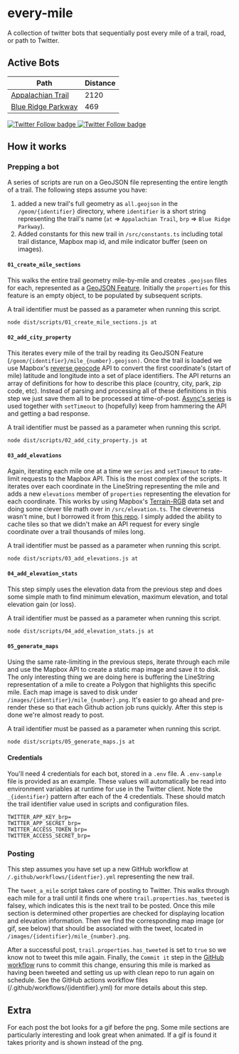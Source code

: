 # every-mile

A collection of twitter bots that sequentially post every mile of a trail, road, or path to Twitter.

## Active Bots

| Path | Distance |
| ----------- | ----------- |
| [Appalachian Trail](https://twitter.com/every_mile_at) | 2120 |
| [Blue Ridge Parkway](https://twitter.com/every_mile_brp) | 469 |


<a href="https://twitter.com/every_mile_brp">
  <img alt="Twitter Follow badge" src="https://img.shields.io/twitter/url?label=%40every_mile_brp&style=social&url=https%3A%2F%2Ftwitter.com%2Fevery_mile_brp">
</a>

<a href="https://twitter.com/every_mile_at">
  <img alt="Twitter Follow badge" src="https://img.shields.io/twitter/url?label=%40every_mile_at&style=social&url=https%3A%2F%2Ftwitter.com%2Fevery_mile_at">
</a>

## How it works

### Prepping a bot
A series of scripts are run on a GeoJSON file representing the entire length of a trail. The following steps assume you have:

1. added a new trail's full geometry as `all.geojson` in the `/geom/{identifier}` directory, where `identifier` is a short string representing the trail's name (`at` => `Appalachian Trail`, `brp` => `Blue Ridge Parkway`).
2. Added constants for this new trail in `/src/constants.ts` including total trail distance, Mapbox map id, and mile indicator buffer (seen on images).

#### `01_create_mile_sections`

This walks the entire trail geometry mile-by-mile and creates `.geojson` files for each, represented as a [GeoJSON Feature](https://datatracker.ietf.org/doc/html/rfc7946#section-3.2). Initially the `properties` for this feature is an empty object, to be populated by subsequent scripts.

A trail identifier must be passed as a parameter when running this script.

```sh
node dist/scripts/01_create_mile_sections.js at
```

#### `02_add_city_property`

This iterates every mile of the trail by reading its GeoJSON Feature (`/geom/{identifier}/mile_{number}.geojson)`. Once the trail is loaded we use Mapbox's [reverse geocode](https://docs.mapbox.com/api/search/geocoding/#reverse-geocoding) API to convert the first coordinate's (start of mile) latitude and longitude into a set of place identifiers. The API returns an array of definitions for how to describe this place (country, city, park, zip code, etc). Instead of parsing and processing all of these definitions in this step we just save them all to be processed at time-of-post. [Async's series](https://caolan.github.io/async/v3/docs.html#series) is used together with `setTimeout` to (hopefully) keep from hammering the API and getting a bad response.

A trail identifier must be passed as a parameter when running this script.

```sh
node dist/scripts/02_add_city_property.js at
```

#### `03_add_elevations`

Again, iterating each mile one at a time we `series` and `setTimeout` to rate-limit requests to the Mapbox API. This is the most complex of the scripts. It iterates over each coordinate in the LineString representing the mile and adds a new `elevations` member of `properties` representing the elevation for each coordinate. This works by using Mapbox's [Terrain-RGB](https://docs.mapbox.com/help/troubleshooting/access-elevation-data/#mapbox-terrain-rgb) data set and doing some clever tile math over in `/src/elevation.ts`. The cleverness wasn't mine, but I borrowed it from [this repo](https://github.com/mcwhittemore/mapbox-elevation). I simply added the ability to cache tiles so that we didn't make an API request for every single coordinate over a trail thousands of miles long.

A trail identifier must be passed as a parameter when running this script.

```sh
node dist/scripts/03_add_elevations.js at
```

#### `04_add_elevation_stats`

This step simply uses the elevation data from the previous step and does some simple math to find minimum elevation, maximum elevation, and total elevation gain (or loss).

A trail identifier must be passed as a parameter when running this script.

```sh
node dist/scripts/04_add_elevation_stats.js at
```

#### `05_generate_maps`

Using the same rate-limiting in the previous steps, iterate through each mile and use the Mapbox API to create a static map image and save it to disk. The only interesting thing we are doing here is buffering the LineString representation of a mile to create a Polygon that highlights this specific mile. Each map image is saved to disk under `/images/{identifier}/mile_{number}.png`. It's easier to go ahead and pre-render these so that each Github action job runs quickly. After this step is done we're almost ready to post.

A trail identifier must be passed as a parameter when running this script.

```sh
node dist/scripts/05_generate_maps.js at
```

#### Credentials

You'll need 4 credentials for each bot, stored in a `.env` file. A `.env-sample` file is provided as an example. These values will automatically be read into environment variables at runtime for use in the Twitter client. Note the `_{identifier}` pattern after each of the 4 credentials. These should match the trail identifier value used in scripts and configuration files.

```
TWITTER_APP_KEY_brp=
TWITTER_APP_SECRET_brp=
TWITTER_ACCESS_TOKEN_brp=
TWITTER_ACCESS_SECRET_brp=

```

### Posting

This step assumes you have set up a new GitHub workflow at `/.github/workflows/{identfier}.yml` representing the new trail.

The `tweet_a_mile` script takes care of posting to Twitter. This walks through each mile for a trail until it finds one where `trail.properties.has_tweeted` is falsey, which indicates this is the next trail to be posted. Once this mile section is determined other properties are checked for displaying location and elevation information. Then we find the corresponding map image (or gif, see below) that should be associated with the tweet, located in `/images/{identifier}/mile_{number}.png`.

After a successful post, `trail.properties.has_tweeted` is set to `true` so we know not to tweet this mile again. Finally, the `Commit it` step in the [GitHub workflow](https://github.com/JasonSanford/every-mile/blob/adf7a377a625d7b91593658837e202f728d64318/.github/workflows/at.yml#L29) runs to commit this change, ensuring this mile is marked as having been tweeted and setting us up with clean repo to run again on schedule. See the GitHub actions workflow files (/.github/workflows/{identifier}.yml) for more details about this step.

## Extra

For each post the bot looks for a gif before the png. Some mile sections are particularly interesting and look great when animated. If a gif is found it takes priority and is shown instead of the png.
